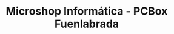 ---
title: "Microshop Informática - PCBox Fuenlabrada"
url: /fuenlabrada/microshop-informatica-pcbox-fuenlabrada/
shop: ordenador
---